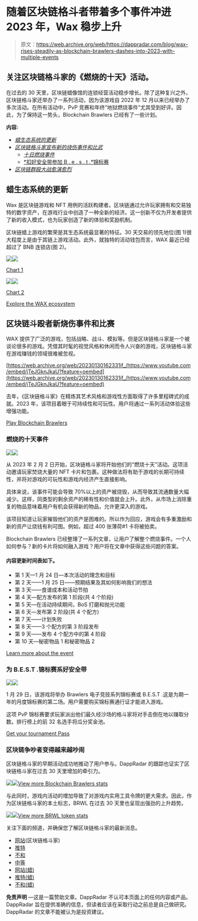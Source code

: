 # 随着区块链格斗者带着多个事件冲进 2023 年，Wax 稳步上升

> 原文：<https://web.archive.org/web/https://dappradar.com/blog/wax-rises-steadily-as-blockchain-brawlers-dashes-into-2023-with-multiple-events>

## 关注区块链格斗家的《燃烧的十天》活动。

在过去的 30 天里，区块链蜡像馆的连锁经营活动稳步增长。除了这种复兴之外，区块链格斗家还举办了一系列活动，因为该游戏自 2022 年 12 月以来已经举办了多次活动。在所有活动中，PvP 竞赛和年终“地狱燃烧事件”尤其受到好评。因此，为了保持这一势头，Blockchain Brawlers 已经有了一些计划。

**内容:**

*   *[蜡生态系统的更新](https://web.archive.org/web/20230130162331/https://dappradar.com/blog/wax-rises-steadily-as-blockchain-brawlers-dashes-into-2023-with-multiple-events/#an)*
*   [*区块链格斗家宣布新的烧伤事件和比武*](https://web.archive.org/web/20230130162331/https://dappradar.com/blog/wax-rises-steadily-as-blockchain-brawlers-dashes-into-2023-with-multiple-events/#bb)
    *   [*十日燃烧事件*](https://web.archive.org/web/20230130162331/https://dappradar.com/blog/wax-rises-steadily-as-blockchain-brawlers-dashes-into-2023-with-multiple-events/#the)
    *   [*扣好安全带参加 B . e . s . t .*锦标赛](https://web.archive.org/web/20230130162331/https://dappradar.com/blog/wax-rises-steadily-as-blockchain-brawlers-dashes-into-2023-with-multiple-events/#up)
*   *[区块链群殴大战愈演愈烈](https://web.archive.org/web/20230130162331/https://dappradar.com/blog/wax-rises-steadily-as-blockchain-brawlers-dashes-into-2023-with-multiple-events/#is)*

## 蜡生态系统的更新

Wax 是区块链游戏和 NFT 用例的活跃构建者。区块链通过允许玩家拥有和交易独特的数字资产，在游戏行业中创造了一种全新的经济。这一创新不仅为开发者提供了新的收入模式，也为玩家创造了新的体验和奖励机制。

区块链蜡上游戏的繁荣是其生态系统最显著的特征。30 天交易的领先地位(图 1)很大程度上是由于其链上游戏活动。此外，就独特的活动钱包而言，WAX 最近已经超过了 BNB 连锁店(图 2)。

![](img/88bb9a398b8209037d775227b1d90e0c.png)![](img/715e0754567f4574d4c11b6bfa845ced.png)

[Chart 1](https://web.archive.org/web/20230130162331/https://dappradar.com/industry-overview)

![](img/98eb4223388edb0bb91f9c82ab6c7c24.png)![](img/bb9f2dab5286a2bce8761a8775fdb86f.png)

[Chart 2](https://web.archive.org/web/20230130162331/https://dappradar.com/industry-overview)

[Explore the WAX ecosystem](https://web.archive.org/web/20230130162331/https://dappradar.com/rankings/protocol/wax)

## 区块链斗殴者新烧伤事件和比赛

WAX 提供了广泛的游戏，包括战略、战斗、模拟等。但是区块链格斗家是一个被谈论很多的游戏。凭借其时髦的视觉风格和休闲而令人兴奋的游戏，区块链格斗家在游戏赚钱的领域很难被忽视。

[https://web.archive.org/web/20230130162331if_/https://www.youtube.com/embed/jTeJGknJkaU?feature=oembed](https://web.archive.org/web/20230130162331if_/https://www.youtube.com/embed/jTeJGknJkaU?feature=oembed)

去年，《区块链格斗家》在精炼其艺术风格和游戏性方面取得了许多里程碑式的成就。2023 年，该项目着眼于可持续性和可玩性。用户将通过一系列活动体验这些增强功能。

[Play Blockchain Brawlers](https://web.archive.org/web/20230130162331/https://www.bcbrawlers.com/)

### 燃烧的十天事件

![](img/2538ef2d8acd5cca20f333930034dc99.png)![](img/02ef019607bc22a5f3392a2288dc2d37.png)

从 2023 年 2 月 2 日开始，区块链格斗家将开始他们的“燃烧十天”活动。这项活动邀请玩家焚烧大量的 NFT 卡片和包裹。这种做法将有助于游戏的长期可持续性，并将对游戏的可玩性和游戏内经济产生直接影响。

具体来说，该事件可能会导致 70%以上的资产被烧毁，从而导致其流通数量大幅减少。这样，同类型的剩余资产的稀有性和价值就会上升。此外，从市场上消除重复的物品意味着用户有机会获得新的物品，允许更深入的游戏。

该项目知道让玩家摧毁他们的资产是困难的。所以作为回应，游戏会有多重激励和新的资产让烧钱有利可图。例如，超过 400 张薄荷#1 卡将被拍卖。

Blockchain Brawlers 已经整理了一系列文章，让用户了解整个燃烧事件。一个人如何参与？新的卡片将如何融入游戏？用户将在文章中获得这些问题的答案。

#### 内容更新时间表如下。

*   第 1 天—1 月 24 日—本次活动的理念和目标
*   第 2 天——1 月 25 日——预期结果及其如何影响我们的想法
*   第 3 天——食谱成本和活动节拍
*   第 4 天—配方发布的第 1 阶段(共 4 个阶段)
*   第 5 天—在活动持续期间，BoS 打磨和抛光功能
*   第 6 天—发布第 2 阶段(共 4 个配方)
*   第 7 天——计划失败
*   第 8 天——3 个配方的第 3 阶段发布
*   第 9 天——发布 4 个配方中的第 4 阶段
*   第 10 天—秘密物品 1 和秘密物品 2

[Learn more about the event](https://web.archive.org/web/20230130162331/https://medium.com/blockchain-brawlers/the-ten-days-of-burning-day-0-fae66f2ca4f2)

### 为 B.E.S.T .锦标赛系好安全带

![](img/2538ef2d8acd5cca20f333930034dc99.png)![](img/420d31c8b6bafe1bb9daa3943bbd26f0.png)

1 月 29 日，该游戏将举办 Brawlers 电子竞技系列锦标赛或 B.E.S.T .这是为期一年的月度锦标赛的第二场。用户需要购买锦标赛通行证才能进入游戏。

这项 PvP 锦标赛要求玩家派出他们最久经沙场的格斗家将对手击倒在地以赚取分数。排行榜上的前 32 名选手将瓜分奖金池。

[Get your tournament Pass](https://web.archive.org/web/20230130162331/https://www.bcbrawlers.com/)

### 区块链争吵者变得越来越吵闹

区块链格斗家的早期活动成功地推动了用户参与。DappRadar 的跟踪也证实了区块链格斗家在过去 30 天里增加的牵引力。

![](img/188f7e1a91d1ad9156b3762c62c426e5.png)![](img/c762729e296ad4684893c2cdec3b27a3.png)[View more Blockchain Brawlers stats](https://web.archive.org/web/20230130162331/https://dappradar.com/wax/games/blockchain-brawlers/)

与此同时，游戏内活动的增加导致了对游戏内实用工具令牌的更大需求。因此，作为区块链格斗家的本土标志，BRWL 在过去 30 天里也呈现出强劲的上升趋势。

![](img/19efcbfa5f5ecda213ed104e392b46f6.png)![](img/1c60c397e0651918338e5847bc0da953.png)[View more BRWL token stats](https://web.archive.org/web/20230130162331/https://dappradar.com/hub/token/eth/BRWL/ETH?from=0x4086e77c5e993fdb90a406285d00111a974f877a)

关注下面的频道，并确保您了解区块链格斗家的最新消息。

*   [网站](https://web.archive.org/web/20230130162331/https://www.bcbrawlers.com/)(区块链格斗家)
*   [推特](https://web.archive.org/web/20230130162331/https://www.bcbrawlers.com/clkn/https/twitter.com/bc_brawlers)
*   [不和](https://web.archive.org/web/20230130162331/https://www.bcbrawlers.com/clkn/https/discord.gg/xpz249ME3C)
*   [中等](https://web.archive.org/web/20230130162331/https://www.bcbrawlers.com/clkn/https/medium.com/blockchain-brawlers)
*   [网站(蜡)](https://web.archive.org/web/20230130162331/https://www.wax.io/)
*   [推特(蜡)](https://web.archive.org/web/20230130162331/https://twitter.com/WAX_io)
*   [不和(蜡)](https://web.archive.org/web/20230130162331/https://discord.com/invite/dJtPetMdfb)

**免责声明** —这是一篇赞助文章。DappRadar 不认可本页面上的任何内容或产品。DappRadar 旨在提供准确的信息，但读者应该在采取行动之前总是自己做研究。DappRadar 的文章不能被认为是投资建议。